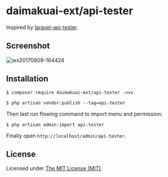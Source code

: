 daimakuai-ext/api-tester
============================

Inspired by [laravel-api-tester](https://github.com/asvae/laravel-api-tester).

## Screenshot

![wx20170809-164424](https://user-images.githubusercontent.com/14791100/29112946-1e32971c-7d22-11e7-8cc0-5b7ad25d084e.png)

## Installation

```
$ composer require daimakuai-ext/api-tester -vvv

$ php artisan vendor:publish --tag=api-tester

```

Then last run flowing command to import menu and permission: 

```
$ php artisan admin:import api-tester
```

Finally open `http://localhost/admin/api-tester`.

License
------------
Licensed under [The MIT License (MIT)](LICENSE).

